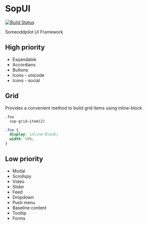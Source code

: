 # SopUI

[![Build Status](https://travis-ci.org/SomeoddpilotInc/SopUI.svg?branch=master)](https://travis-ci.org/SomeoddpilotInc/SopUI)

Someoddpilot UI Framework

## High priority

* Expandable
* Accordians
* Buttons
* Icons - unicode
* Icons - social

##  Grid

Provides a convenient method to build grid items using inline-block

```stylus
.foo
  sop-grid-item(2)
```

```css
.foo {
  display: inline-block;
  width: 50%;
}
```

## Low priority

* Modal
* Scrollspy
* Video
* Slider
* Feed
* Dropdown
* Push menu
* Baseline content
* Tooltip
* Forms
